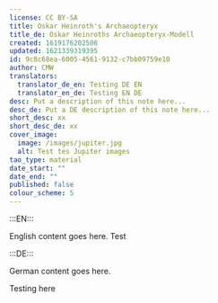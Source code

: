 ```yaml
---
license: CC BY-SA
title: Oskar Heinroth's Archaeopteryx
title_de: Oskar Heinroths Archaeopteryx-Modell
created: 1619176202508
updated: 1621339319395
id: 9c8c68ea-6005-4561-9132-c7bb09759e10
author: CMW
translators:
  translator_de_en: Testing DE EN
  translator_en_de: Testing EN DE
desc: Put a description of this note here...
desc_de: Put a DE description of this note here...
short_desc: xx
short_desc_de: xx
cover_image:
  image: /images/jupiter.jpg
  alt: Test tes Jupiter images
tao_type: material
date_start: ""
date_end: ""
published: false
colour_scheme: 5
---
```


:::EN:::

English content goes here. Test

:::DE:::

German content goes here.

Testing here
